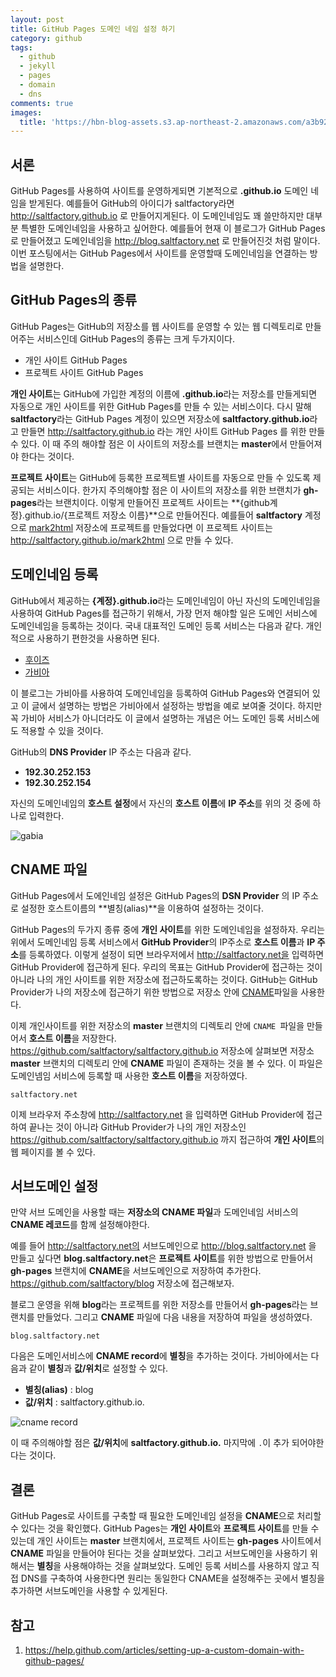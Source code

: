 ```yaml
---
layout: post
title: GitHub Pages 도메인 네임 설정 하기
category: github
tags:
  - github
  - jekyll
  - pages
  - domain
  - dns
comments: true
images:
  title: 'https://hbn-blog-assets.s3.ap-northeast-2.amazonaws.com/a3b92191-fdd4-442f-9529-ff425bdcd419'
---
```



## 서론

GitHub Pages를 사용하여 사이트를 운영하게되면 기본적으로 **.github.io** 도메인 네임을 받게된다. 예를들어 GitHub의 아이디가 saltfactory라면 http://saltfactory.github.io 로 만들어지게된다. 이 도메인네임도 꽤 쓸만하지만 대부분 특별한 도메인네임을 사용하고 싶어한다. 예를들어 현재 이 블로그가 GitHub Pages로 만들어졌고 도메인네임을 http://blog.saltfactory.net 로 만들어진것 처럼 말이다. 이번 포스팅에서는 GitHub Pages에서 사이트를 운영할때 도메인네임을 연결하는 방법을 설명한다.

<!--more-->

## GitHub Pages의 종류

GitHub Pages는 GitHub의 저장소를 웹 사이트를 운영할 수 있는 웹 디렉토리로 만들어주는 서비스인데  GitHub Pages의 종류는 크게 두가지이다.

* 개인 사이트 GitHub Pages
* 프로젝트 사이트 GitHub Pages

**개인 사이트**는 GitHub에 가입한 계정의 이름에 **.github.io**라는 저장소를 만들게되면 자동으로 개인 사이트를 위한 GitHub Pages를 만들 수 있는 서비스이다. 다시 말해 **saltfactory**라는 GitHub Pages 계정이 있으면 저장소에 **saltfactory.github.io**라고 만들면 http://saltfactory.github.io 라는 개인 사이트 GitHub Pages 를 위한 만들 수 있다. 이 때 주의 해야할 점은 이 사이트의 저장소를 브랜치는 **master**에서 만들어져야 한다는 것이다.

**프로젝트 사이트**는 GitHub에 등록한 프로젝트별 사이트를 자동으로 만들 수 있도록 제공되는 서비스이다. 한가지 주의해야할 점은 이 사이트의 저장소를 위한 브랜치가 **gh-pages**라는 브랜치이다. 이렇게 만들어진 프로젝트 사이트는 **{github계정}.github.io/{프로젝트 저장소 이름}**으로 만들어진다. 예를들어 **saltfactory** 계정으로 [mark2html](https://github.com/saltfactory/mark2html) 저장소에 프로젝트를 만들었다면 이 프로젝트 사이트는 http://saltfactory.github.io/mark2html 으로 만들 수 있다.

## 도메인네임 등록

GitHub에서 제공하는 **{계정}.github.io**라는 도메인네임이 아닌 자신의 도메인네임을 사용하여 GitHub Pages를 접근하기 위해서,  가장 먼저 해야할 일은 도메인 서비스에 도메인네임을 등록하는 것이다. 국내 대표적인 도메인 등록 서비스는 다음과 같다. 개인적으로 사용하기 편한것을 사용하면 된다.

* [후이즈](http://www.whois.co.kr)
* [가비아](http://gabia.com)

이 블로그는 가비아를 사용하여 도메인네임을 등록하여 GitHub Pages와 연결되어 있고 이 글에서 설명하는 방법은 가비아에서 설정하는 방법을 예로 보여줄 것이다. 하지만 꼭 가비아 서비스가 아니더라도 이 글에서 설명하는 개념은 어느 도메인 등록 서비스에도 적용할 수 있을 것이다.

GitHub의 **DNS Provider**  IP 주소는 다음과 같다.

* **192.30.252.153**
* **192.30.252.154**

자신의 도메인네임의 **호스트 설정**에서 자신의 **호스트 이름**에 **IP 주소**를 위의 것 중에 하나로 입력한다.

![gabia ](https://hbn-blog-assets.s3.ap-northeast-2.amazonaws.com/2473d210-b885-4f38-8f1d-849930062a1c)

## CNAME 파일

GitHub Pages에서 도에인네임 설정은 GitHub Pages의 **DSN Provider** 의 IP 주소로 설정한 호스트이름의 **별칭(alias)**을 이용하여 설정하는 것이다.

GitHub Pages의 두가지 종류 중에 **개인 사이트**를 위한 도메인네임을 설정하자. 우리는 위에서 도메인네임 등록 서비스에서 **GitHub Provider**의 IP주소로 **호스트 이름**과 **IP 주소**를 등록하였다. 이렇게 설정이 되면 브라우저에서 http://saltfactory.net을 입력하면 GitHub Provider에 접근하게 된다. 우리의 목표는 GitHub Provider에 접근하는 것이 아니라 나의 개인 사이트를 위한 저장소에 접근하도록하는 것이다. GitHub는 GitHub Provider가 나의 저장소에 접근하기 위한 방법으로 저장소 안에 [CNAME](https://en.wikipedia.org/wiki/CNAME_record)파일을 사용한다.

이제 개인사이트를 위한 저장소의 **master** 브랜치의 디렉토리 안에 `CNAME `파일을 만들어서 **호스트 이름**을 저장한다. https://github.com/saltfactory/saltfactory.github.io 저장소에 살펴보면 저장소 **master** 브랜치의 디렉토리 안에 **CNAME** 파일이 존재하는 것을 볼 수 있다. 이 파일은 도메인넴임 서비스에 등록할 때 사용한 **호스트 이름**을 저장하였다.

```
saltfactory.net
```
이제 브라우저 주소창에 http://saltfactory.net 을 입력하면 GitHub Provider에 접근하여 끝나는 것이 아니라 GitHub Provider가 나의 개인 저장소인 https://github.com/saltfactory/saltfactory.github.io 까지 접근하여 **개인 사이트**의 웹 페이지를 볼 수 있다.

## 서브도메인 설정

만약 서브 도메인을 사용할 때는 **저장소의 CNAME 파일**과 도메인네임 서비스의 **CNAME 레코드**를 함께 설정해야한다.

예를 들어 http://saltfactory.net의 서브도메인으로 http://blog.saltfactory.net 을 만들고 싶다면 **blog.saltfactory.net**은 **프로젝트 사이트**를 위한 방법으로 만들어서 **gh-pages** 브랜치에 **CNAME**을 서브도메인으로 저장하여 추가한다. https://github.com/saltfactory/blog 저장소에 접근해보자.

블로그 운영을 위해 **blog**라는 프로젝트를 위한 저장소를 만들어서 **gh-pages**라는 브랜치를 만들었다. 그리고 **CNAME** 파일에 다음 내용을 저장하여 파일을 생성하였다.

```
blog.saltfactory.net
```

다음은 도메인서비스에 **CNAME record**에 **별칭**을 추가하는 것이다. 가비아에서는 다음과 같이 **별칭**과 **값/위치**로 설정할 수 있다.

* **별칭(alias)** : blog
* **값/위치** : saltfactory.github.io.

![cname record](https://hbn-blog-assets.s3.ap-northeast-2.amazonaws.com/cafa973b-e352-4669-a19d-af2f9e079f41)

이 때 주의해야할 점은 **값/위치**에 **saltfactory.github.io.** 마지막에 `.`이 추가 되어야한다는 것이다.

## 결론

GitHub Pages로 사이트를 구축할 때 필요한 도메인네임 설정을 **CNAME**으로 처리할 수 있다는 것을 확인했다. GitHub Pages는 **개인 사이트**와 **프로젝트 사이트**를 만들 수 있는데 개인 사이트는 **master** 브랜치에서, 프로젝트 사이트는 **gh-pages** 사이트에서 **CNAME** 파일을 만들어야 된다는 것을 살펴보았다. 그리고 서브도메인을 사용하기 위해서는 **별칭**을 사용해야하는 것을 살펴보았다. 도메인 등록 서비스를 사용하지 않고 직접 DNS를 구축하여 사용한다면 원리는 동일한다 CNAME을 설정해주는 곳에서 별칭을 추가하면 서브도메인을 사용할 수 있게된다.

## 참고

1. https://help.github.com/articles/setting-up-a-custom-domain-with-github-pages/

